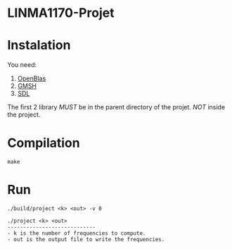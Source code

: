 # LINMA1170-Projet

# Instalation
You need: 
1. [OpenBlas](https://github.com/xianyi/OpenBLAS)
2. [GMSH](https://gitlab.onelab.info/gmsh/gmsh)
3. [SDL](https://wiki.libsdl.org/SDL2/Installation)

The first 2 library *MUST* be in the parent directory of the projet. *NOT* inside the project.

# Compilation 
```code
make
```
# Run
```code
./build/project <k> <out> -v 0
```
```
./project <k> <out>
---------------------------- 
- k is the number of frequencies to compute. 
- out is the output file to write the frequencies. 
```

